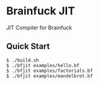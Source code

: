 # Brainfuck JIT
JIT Compiler for Brainfuck

## Quick Start
```console
$ ./build.sh
$ ./bfjit examples/hello.bf
$ ./bfjit examples/factorials.bf
$ ./bfjit examples/mandelbrot.bf
```
